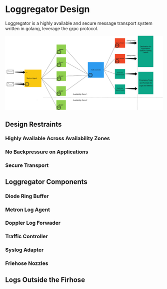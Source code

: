 
# Loggregator Design
Loggregator is a highly available and secure message transport system written in golang, leverage the grpc protocol. 

<img src="Loggregator%202.0.jpg"/>

## Design Restraints

### Highly Available Across Availability Zones

### No Backpressure on Applications

### Secure Transport

## Loggregator Components

### Diode Ring Buffer

### Metron Log Agent

### Doppler Log Forwader

### Traffic Controller 

### Syslog Adapter

### Friehose Nozzles

## Logs Outside the Firhose

